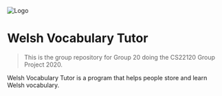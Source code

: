![Logo](https://cdn.discordapp.com/icons/671688550311526413/67359a4a386c62bb66eaf4641ab8de5c.png?size=128)

# Welsh Vocabulary Tutor

> This is the group repository for Group 20 doing the CS22120 Group Project 2020.

Welsh Vocabulary Tutor is a program that helps people store and learn Welsh vocabulary.